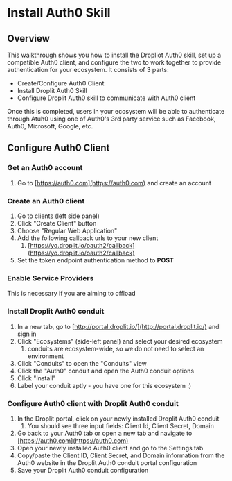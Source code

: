 # Install Auth0 Skill

## Overview

This walkthrough shows you how to install the Dropliot Auth0 skill, set up a compatible Auth0 client, and configure the two to work together to provide authentication for your ecosystem. It consists of 3 parts:

* Create/Configure Auth0 Client
* Install Droplit Auth0 Skill
* Configure Droplit Auth0 skill to communicate with Auth0 client 

Once this is completed, users in your ecosystem will be able to authenticate through Atuh0 using one of Auth0's 3rd party service such as Facebook, Auth0, Microsoft, Google, etc.

## Configure Auth0 Client

### Get an Auth0 account

1. Go to [https://auth0.com](https://auth0.com) and create an account

### Create an Auth0 client

1. Go to clients \(left side panel\)
2. Click "Create Client" button
3. Choose "Regular Web Application"
4. Add the following callback urls to your new client
   1. [https://yo.droplit.io/oauth2/callback](https://yo.droplit.io/oauth2/callback)
5. Set the token endpoint authentication method to **POST**

### Enable Service Providers

This is necessary if you are aiming to offload 

### Install Droplit Auth0 conduit

1. In a new tab, go to [http://portal.droplit.io/](http://portal.droplit.io/) and sign in
2. Click "Ecosystems" \(side-left panel\) and select your desired ecosystem
   1. conduits are ecosystem-wide, so we do not need to select an environment
3. Click "Conduits" to open the "Conduits" view
4. Click the "Auth0" conduit and open the Auth0 conduit options
5. Click "Install"
6. Label your conduit aptly - you have one for this ecosystem :\)

### Configure Auth0 client with Droplit Auth0 conduit

1. In the Droplit portal, click on your newly installed Droplit Auth0 conduit
   1. You should see three input fields: Client Id, Client Secret, Domain
2. Go back to your Auth0 tab or open a new tab and navigate to [https://auth0.com](https://auth0.com)
3. Open your newly installed Auth0 client and go to the Settings tab
4. Copy/paste the Client ID, Client Secret, and Domain information from the Auth0 website in the Droplit Auth0 conduit portal configuration
5. Save your Droplit Auth0 conduit configuration



